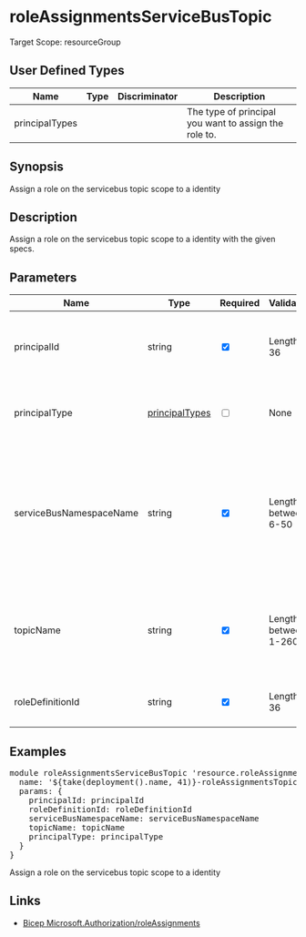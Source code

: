 ﻿# roleAssignmentsServiceBusTopic

Target Scope: resourceGroup

## User Defined Types
| Name | Type | Discriminator | Description
| -- |  -- | -- | -- |
| <a id="principalTypes">principalTypes</a>  | <pre></pre> |  | The type of principal you want to assign the role to. | 

## Synopsis
Assign a role on the servicebus topic scope to a identity

## Description
Assign a role on the servicebus topic scope to a identity with the given specs.

## Parameters
| Name | Type | Required | Validation | Default value | Description |
| -- |  -- | -- | -- | -- | -- |
| principalId | string | <input type="checkbox" checked> | Length is 36 | <pre></pre> | The AAD Object ID of the pricipal you want to assign the role to. |
| principalType | [principalTypes](#principalTypes) | <input type="checkbox"> | None | <pre>'ServicePrincipal'</pre> | The type of principal you want to assign the role to. |
| serviceBusNamespaceName | string | <input type="checkbox" checked> | Length between 6-50 | <pre></pre> | The name of the Service bus namespace to assign the permissions on. This Service bus namespace should already exist. |
| topicName | string | <input type="checkbox" checked> | Length between 1-260 | <pre></pre> | The name of the topic to assign the permissions on. This topic should already exist. |
| roleDefinitionId | string | <input type="checkbox" checked> | Length is 36 | <pre></pre> | The roledefinition ID you want to assign. |

## Examples
<pre>
module roleAssignmentsServiceBusTopic 'resource.roleAssignmentsServiceBusTopic.bicep' = {
  name: '${take(deployment().name, 41)}-roleAssignmentsTopic'
  params: {
    principalId: principalId
    roleDefinitionId: roleDefinitionId
    serviceBusNamespaceName: serviceBusNamespaceName
    topicName: topicName
    principalType: principalType
  }
}
</pre>
<p>Assign a role on the servicebus topic scope to a identity</p>

## Links
- [Bicep Microsoft.Authorization/roleAssignments](https://learn.microsoft.com/en-us/azure/templates/microsoft.authorization/roleassignments?pivots=deployment-language-bicep)
